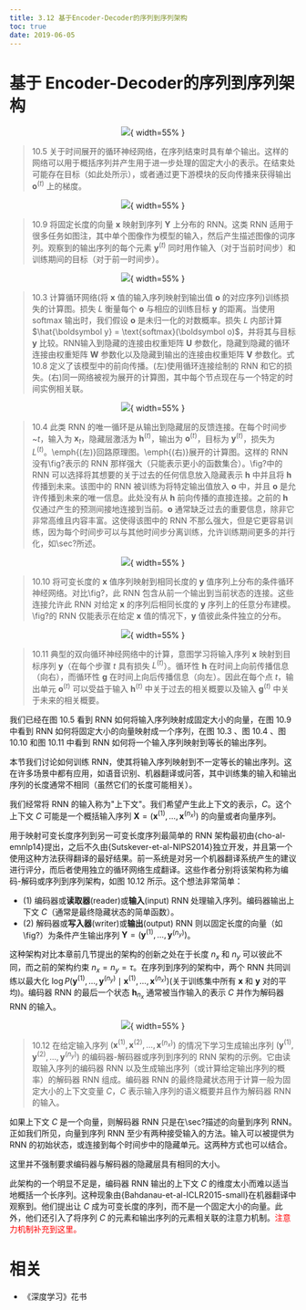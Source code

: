 ```yaml
---
title: 3.12 基于Encoder-Decoder的序列到序列架构
toc: true
date: 2019-06-05
---
```


# 基于 Encoder-Decoder的序列到序列架构


<center>

![](http://images.iterate.site/blog/image/20190718/1G80vekC6syt.png?imageslim){ width=55% }

</center>

> 10.5 关于时间展开的循环神经网络，在序列结束时具有单个输出。这样的网络可以用于概括序列并产生用于进一步处理的固定大小的表示。在结束处可能存在目标（如此处所示），或者通过更下游模块的反向传播来获得输出 $\boldsymbol o^{(t)}$ 上的梯度。


<center>

![](http://images.iterate.site/blog/image/20190718/8S9ArommpRQr.png?imageslim){ width=55% }

</center>

> 10.9 将固定长度的向量 $\boldsymbol x$ 映射到序列 $\boldsymbol Y$ 上分布的 RNN。这类 RNN 适用于很多任务如图注，其中单个图像作为模型的输入，然后产生描述图像的词序列。观察到的输出序列的每个元素 $\boldsymbol y^{(t)}$ 同时用作输入（对于当前时间步）和训练期间的目标（对于前一时间步）。


<center>

![](http://images.iterate.site/blog/image/20190718/vbaHrTaPtk2L.png?imageslim){ width=55% }

</center>

> 10.3 计算循环网络(将 $\boldsymbol x$ 值的输入序列映射到输出值 $\boldsymbol o$ 的对应序列)训练损失的计算图。损失 $L$ 衡量每个 $\boldsymbol o$ 与相应的训练目标 $\boldsymbol y$ 的距离。当使用 softmax 输出时，我们假设 $\boldsymbol o$ 是未归一化的对数概率。损失 $L$ 内部计算 $\hat{\boldsymbol y} = \text{softmax}(\boldsymbol o)$，并将其与目标 $\boldsymbol y$ 比较。RNN输入到隐藏的连接由权重矩阵 $\boldsymbol U$ 参数化，隐藏到隐藏的循环连接由权重矩阵 $\boldsymbol W$ 参数化以及隐藏到输出的连接由权重矩阵 $\boldsymbol V$ 参数化。式 10.8 定义了该模型中的前向传播。(左)使用循环连接绘制的 RNN 和它的损失。(右)同一网络被视为展开的计算图，其中每个节点现在与一个特定的时间实例相关联。


<center>

![](http://images.iterate.site/blog/image/20190718/dnSYuK8LS1LA.png?imageslim){ width=55% }

</center>

> 10.4 此类 RNN 的唯一循环是从输出到隐藏层的反馈连接。在每个时间步~$t$，输入为 $\boldsymbol x_t$，隐藏层激活为 $\boldsymbol h^{(t)}$，输出为 $\boldsymbol o^{(t)}$，目标为 $\boldsymbol y^{(t)}$，损失为 $L^{(t)}$。\emph{(左)}回路原理图。\emph{(右)}展开的计算图。这样的 RNN 没有\fig?表示的 RNN 那样强大（只能表示更小的函数集合）。\fig?中的 RNN 可以选择将其想要的关于过去的任何信息放入隐藏表示 $\boldsymbol h$ 中并且将 $\boldsymbol h$ 传播到未来。该图中的 RNN 被训练为将特定输出值放入 $\boldsymbol o$ 中，并且 $\boldsymbol o$ 是允许传播到未来的唯一信息。此处没有从 $\boldsymbol h$ 前向传播的直接连接。之前的 $\boldsymbol h$ 仅通过产生的预测间接地连接到当前。$\boldsymbol o$ 通常缺乏过去的重要信息，除非它非常高维且内容丰富。这使得该图中的 RNN 不那么强大，但是它更容易训练，因为每个时间步可以与其他时间步分离训练，允许训练期间更多的并行化，如\sec?所述。




<center>

![](http://images.iterate.site/blog/image/20190718/iJNVdQrlhLm0.png?imageslim){ width=55% }

</center>

> 10.10 将可变长度的 $\boldsymbol x$ 值序列映射到相同长度的 $\boldsymbol y$ 值序列上分布的条件循环神经网络。对比\fig?，此 RNN 包含从前一个输出到当前状态的连接。这些连接允许此 RNN 对给定 $\boldsymbol x$ 的序列后相同长度的 $\boldsymbol y$ 序列上的任意分布建模。\fig?的 RNN 仅能表示在给定 $\boldsymbol x$ 值的情况下，$\boldsymbol y$ 值彼此条件独立的分布。





<center>

![](http://images.iterate.site/blog/image/20190718/CMPpOBBD4isV.png?imageslim){ width=55% }

</center>


> 10.11 典型的双向循环神经网络中的计算，意图学习将输入序列 $\boldsymbol x$ 映射到目标序列 $\boldsymbol y$（在每个步骤 $t$ 具有损失 $L^{(t)}$）。循环性 $\boldsymbol h$ 在时间上向前传播信息（向右），而循环性 $\boldsymbol g$ 在时间上向后传播信息（向左）。因此在每个点 $t$，输出单元 $\boldsymbol o^{(t)}$ 可以受益于输入 $\boldsymbol h^{(t)}$ 中关于过去的相关概要以及输入 $\boldsymbol g^{(t)}$ 中关于未来的相关概要。




我们已经在图 10.5 看到 RNN 如何将输入序列映射成固定大小的向量，在图 10.9 中看到 RNN 如何将固定大小的向量映射成一个序列，在图 10.3 、图 10.4 、图 10.10 和图 10.11 中看到 RNN 如何将一个输入序列映射到等长的输出序列。

本节我们讨论如何训练 RNN，使其将输入序列映射到不一定等长的输出序列。这在许多场景中都有应用，如语音识别、机器翻译或问答，其中训练集的输入和输出序列的长度通常不相同（虽然它们的长度可能相关）。

我们经常将 RNN 的输入称为"上下文"。我们希望产生此上下文的表示，$C$。这个上下文 $C$ 可能是一个概括输入序列 $\boldsymbol X=(\boldsymbol x^{(1)},\dots,\boldsymbol x^{(n_x)})$ 的向量或者向量序列。

用于映射可变长度序列到另一可变长度序列最简单的 RNN 架构最初由{cho-al-emnlp14}提出，之后不久由{Sutskever-et-al-NIPS2014}独立开发，并且第一个使用这种方法获得翻译的最好结果。前一系统是对另一个机器翻译系统产生的建议进行评分，而后者使用独立的循环网络生成翻译。这些作者分别将该架构称为编码-解码或序列到序列架构，如图 10.12 所示。这个想法非常简单：

- (1) 编码器或**读取器**(reader)或**输入**(input) RNN 处理输入序列。编码器输出上下文 $C$（通常是最终隐藏状态的简单函数）。
- (2) 解码器或**写入器**(writer)或**输出**(output) RNN 则以固定长度的向量（如\fig?）为条件产生输出序列 $\boldsymbol Y=(\boldsymbol y^{(1)}, \dots, \boldsymbol y^{(n_y)})$。

这种架构对比本章前几节提出的架构的创新之处在于长度 $n_x$ 和 $n_y$ 可以彼此不同，而之前的架构约束 $n_x = n_y = \tau$。在序列到序列的架构中，两个 RNN 共同训练以最大化 $\log P( \boldsymbol y^{(1)}, \dots, \boldsymbol y^{(n_y)} \mid \boldsymbol x^{(1)},\dots,\boldsymbol x^{(n_x)} )$(关于训练集中所有 $\boldsymbol x$ 和 $\boldsymbol y$ 对的平均)。编码器 RNN 的最后一个状态 $\boldsymbol h_{n_x}$ 通常被当作输入的表示 $C$ 并作为解码器 RNN 的输入。



<center>

![](http://images.iterate.site/blog/image/20190718/nyN7lX9yvIhE.png?imageslim){ width=55% }

</center>

> 10.12 在给定输入序列 $(\mathbf x^{(1)},\mathbf x^{(2)},\dots,\mathbf x^{(n_x)})$ 的情况下学习生成输出序列 $(\mathbf y^{(1)},\mathbf y^{(2)},\dots,\mathbf y^{(n_y)})$ 的编码器-解码器或序列到序列的 RNN 架构的示例。它由读取输入序列的编码器 RNN 以及生成输出序列（或计算给定输出序列的概率）的解码器 RNN 组成。编码器 RNN 的最终隐藏状态用于计算一般为固定大小的上下文变量 $C$，$C$ 表示输入序列的语义概要并且作为解码器 RNN 的输入。


如果上下文 $C$ 是一个向量，则解码器 RNN 只是在\sec?描述的向量到序列 RNN。正如我们所见，向量到序列 RNN 至少有两种接受输入的方法。输入可以被提供为 RNN 的初始状态，或连接到每个时间步中的隐藏单元。这两种方式也可以结合。

这里并不强制要求编码器与解码器的隐藏层具有相同的大小。

此架构的一个明显不足是，编码器 RNN 输出的上下文 $C$ 的维度太小而难以适当地概括一个长序列。这种现象由{Bahdanau-et-al-ICLR2015-small}在机器翻译中观察到。他们提出让 $C$ 成为可变长度的序列，而不是一个固定大小的向量。此外，他们还引入了将序列 $C$ 的元素和输出序列的元素相关联的注意力机制。<span style="color:red;">注意力机制补充到这里。</span>



# 相关

- 《深度学习》花书

